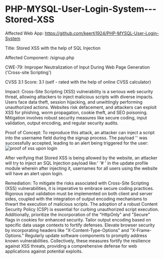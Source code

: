 # PHP-MYSQL-User-Login-System---Stored-XSS

Affected Web App: https://github.com/keerti1924/PHP-MYSQL-User-Login-System

Title: Stored XSS with the help of SQL Injection

Affected Component: /signup.php

CWE-79: Improper Neutralization of Input During Web Page Generation ('Cross-site Scripting')

CVSS 3.1 Score: 3.1 (self - rated with the help of online CVSS calculator)

Impact: Cross-Site Scripting (XSS) vulnerability is a serious web security threat, allowing attackers to inject malicious scripts with diverse impacts. Users face data theft, session hijacking, and unwittingly performing unauthorized actions. Websites risk defacement, and attackers can exploit XSS for phishing, worm propagation, cookie theft, and SEO poisoning. Mitigation involves robust security measures like secure coding, input validation, output encoding, and regular security audits.

Proof of Concept: To reproduce this attack, an attacker can inject a script into the username field during the signup process. The payload '<script>alert("xss")</script>' was successfully accepted, leading to an alert being triggered for the user:
![proof of xss upon login](https://github.com/omarexala/PHP-MYSQL-User-Login-System---Stored-XSS/assets/159004359/283a12c5-7b6b-4fba-9cb5-1cb6d85467fb)

After verifying that Stored XSS is being allowed by the website, an attacker will try to inject an SQL Injection payload like:' '# ' in the update profile module wherein after injecting it, usernames for all users using the website will have an alert upon login.


Remediation: 
To mitigate the risks associated with Cross-Site Scripting (XSS) vulnerabilities, it is imperative to embrace secure coding practices. Rigorous input validation must be implemented on both client and server sides, coupled with the integration of output encoding mechanisms to thwart the execution of malicious scripts. The adoption of a robust Content Security Policy (CSP) is essential for curbing unauthorized script execution. Additionally, prioritize the incorporation of the "HttpOnly" and "Secure" flags in cookies for enhanced security. Tailor output encoding based on specific data usage contexts to fortify defenses. Elevate browser security by incorporating headers like "X-Content-Type-Options" and "X-Frame-Options." Regularly update software components to promptly address known vulnerabilities. Collectively, these measures fortify the resilience against XSS threats, providing a comprehensive defense for web applications against potential exploits.
